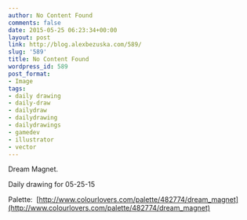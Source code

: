 ```yaml
---
author: No Content Found
comments: false
date: 2015-05-25 06:23:34+00:00
layout: post
link: http://blog.alexbezuska.com/589/
slug: '589'
title: No Content Found
wordpress_id: 589
post_format:
- Image
tags:
- daily drawing
- daily-draw
- dailydraw
- dailydrawing
- dailydrawings
- gamedev
- illustrator
- vector
---
```


Dream Magnet.

Daily drawing for 05-25-15

Palette:  [http://www.colourlovers.com/palette/482774/dream_magnet](http://www.colourlovers.com/palette/482774/dream_magnet)
